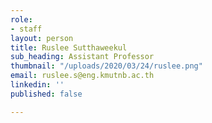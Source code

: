 ```yaml
---
role:
- staff
layout: person
title: Ruslee Sutthaweekul
sub_heading: Assistant Professor
thumbnail: "/uploads/2020/03/24/ruslee.png"
email: ruslee.s@eng.kmutnb.ac.th
linkedin: ''
published: false

---
```

